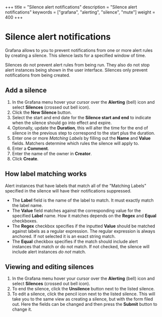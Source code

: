 +++
title = "Silence alert notifications"
description = "Silence alert notifications"
keywords = ["grafana", "alerting", "silence", "mute"]
weight = 400
+++

# Silence alert notifications

Grafana allows to you to prevent notifications from one or more alert rules by creating a silence. This silence lasts for a specified window of time.

Silences do not prevent alert rules from being run. They also do not stop alert instances being shown in the user interface. Silences only prevent notifications from being created.

## Add a silence

1. In the Grafana menu hover your cursor over the **Alerting** (bell) icon and select **Silences** (crossed out bell icon).
1. Click the **New Silence** button.
1. Select the start and end date for the **Silence start and end** to indicate when the silence should go into effect and expire.
1. Optionally, update the **Duration**, this will alter the time for the end of silence in the previous step to correspond to the start plus the duration.
1. Enter one or more *Matching Labels* by filling out the **Name** and **Value** fields. Matchers determine which rules the silence will apply to.
1. Enter a **Comment**.
1. Enter the name of the owner in **Creator**.
1. Click **Create**.

## How label matching works

Alert instances that have labels that match all of the "Matching Labels" specified in the silence will have their notifications suppressed.

- The **Label** field is the name of the label to match. It must exactly match the label name.
- The **Value** field matches against the corresponding value for the specified **Label** name. How it matches depends on the **Regex** and **Equal** checkboxes.
- The **Regex** checkbox specifies if the inputted **Value** should be matched against labels as a regular expression. The regular expression is always anchored. If not selected it is an exact string match.
- The **Equal** checkbox specifies if the match should include alert instances that match or do not match. If not checked, the silence will include alert instances _do not_ match.

## Viewing and editing silences

1. In the Grafana menu hover your cursor over the **Alerting** (bell) icon and select **Silences** (crossed out bell icon).
1. To end the silence, click the **Unsilence** button next to the listed silence.
1. To edit a silence, click the pencil icon next to the listed silence. This will take you to the same view as creating a silence, but with the form filed out. Here the fields can be changed and then press the **Submit** button to change it.
